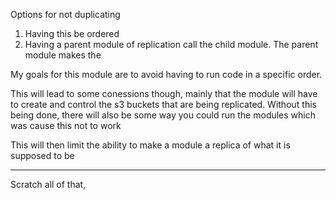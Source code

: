 Options for not duplicating

1. Having this be ordered
1. Having a parent module of replication call the child module. The parent module makes the

My goals for this module are to avoid having to run code in a specific order.

This will lead to some conessions though, mainly that the module will have to create and control the s3 buckets that are being replicated. Without this being done, there will also be some way you could run the modules which was cause this not to work

This will then limit the ability to make a module a replica of what it is supposed to be

----

Scratch all of that,
